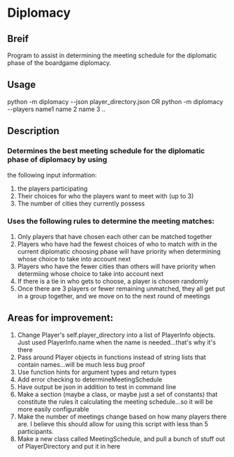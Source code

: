 # Diplomacy

## Breif
Program to assist in determining the meeting schedule for the diplomatic phase of the boardgame diplomacy.

## Usage
python -m diplomacy --json player_directory.json
OR
python -m diplomacy --players name1 name 2 name 3 ..

## Description
### Determines the best meeting schedule for the diplomatic phase of diplomacy by using  
the following input information:
1. the players participating
2. Their choices for who the players want to meet with (up to 3)
3. The number of cities they currently possess
### Uses the following rules to determine the meeting matches:
1. Only players that have chosen each other can be matched together
2. Players who have had the fewest choices of who to match with in the 
current diplomatic choosing phase will have priority when determining whose choice 
to take into account next
3. Players who have the fewer cities than others will have priority when determiing
whose choice to take into account next
4. If there is a tie in who gets to choose, a player is chosen randomly
5. Once there are 3 players or fewer remaining unmatched, they all get put in a group 
together, and we move on to the next round of meetings

## Areas for improvement:
1. Change Player's self.player_directory into a list of PlayerInfo objects. Just
used PlayerInfo.name when the name is needed...that's why it's there
2. Pass around Player objects in functions instead of string lists that contain names...will be much less bug proof
3. Use function hints for argument types and return types
4. Add error checking to determineMeetingSchedule
5. Have output be json in addition to test in command line
6. Make a section (maybe a class, or maybe just a set of constants) that constitute
the rules it calculating the meeting schedule...so it will be more easily configurable
7. Make the number of meetings change based on how many players there are. I
believe this should allow for using this script with less than 5 participants.
8. Make a new class called MeetingSchedule, and  pull a bunch of stuff out of PlayerDirectory and put it in here
